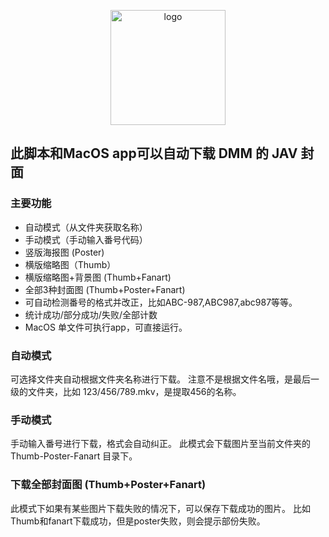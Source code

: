 <p align="center">
  <a href="https://peifeng.li"><img width="184px" alt="logo" src="https://cdn.jsdelivr.net/gh/li-peifeng/static/logo.png" />
  </a>
</p>

## 此脚本和MacOS app可以自动下载 DMM 的 JAV 封面
### 主要功能
- 自动模式（从文件夹获取名称）
- 手动模式（手动输入番号代码）
- 竖版海报图 (Poster)
- 横版缩略图（Thumb）
- 横版缩略图+背景图 (Thumb+Fanart)
- 全部3种封面图 (Thumb+Poster+Fanart)
- 可自动检测番号的格式并改正，比如ABC-987,ABC987,abc987等等。
- 统计成功/部分成功/失败/全部计数
- MacOS 单文件可执行app，可直接运行。

### 自动模式
可选择文件夹自动根据文件夹名称进行下载。
注意不是根据文件名哦，是最后一级的文件夹，比如 123/456/789.mkv，是提取456的名称。
### 手动模式
手动输入番号进行下载，格式会自动纠正。
此模式会下载图片至当前文件夹的 Thumb-Poster-Fanart 目录下。
### 下载全部封面图 (Thumb+Poster+Fanart)
此模式下如果有某些图片下载失败的情况下，可以保存下载成功的图片。
比如Thumb和fanart下载成功，但是poster失败，则会提示部份失败。
